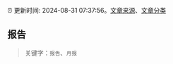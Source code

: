 :alarm_clock: 更新时间: 2024-08-31 07:37:56。[文章来源](/README.md)、[文章分类](/TAGS.md)

## 报告


> 关键字：`报告`、`月报`



